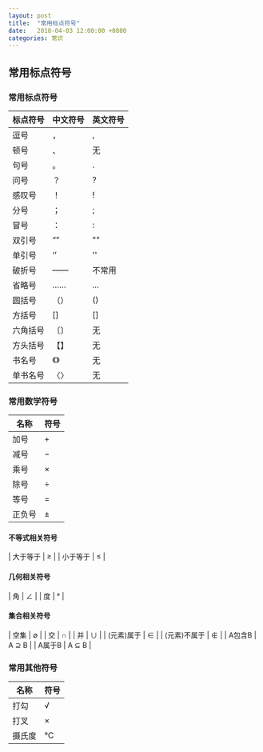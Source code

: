 ```yaml
---
layout: post
title:  "常用标点符号"
date:   2018-04-03 12:00:00 +0800
categories: 常识
---
```


## 常用标点符号

### 常用标点符号

| 标点符号 | 中文符号 | 英文符号 |
|----------|----------|----------|
| 逗号     | ，       | ,        |
| 顿号     | 、       | 无       |
| 句号     | 。       | .        |
| 问号     | ？       | ?        |
| 感叹号   | ！       | !        |
| 分号     | ；       | ;        |
| 冒号     | ：       | :        |
| 双引号   | “”       | ""       |
| 单引号   | ‘’       | ''       |
| 破折号   | ——       | 不常用   |
| 省略号   | ……     | ...      |
| 圆括号   | （）     | ()       |
| 方括号   | []       | []       |
| 六角括号 | 〔〕     | 无       |
| 方头括号 | 【】     | 无       |
| 书名号   | 《》     | 无       |
| 单书名号 | 〈〉     | 无       |

### 常用数学符号

| 名称     | 符号 |
|----------|------|
| 加号     | +    |
| 减号     | −    |
| 乘号     | ×    |
| 除号     | ÷    |
| 等号     | =    |
| 正负号   | ±    |

#### 不等式相关符号

| 大于等于 | ≥    |
| 小于等于 | ≤    |

#### 几何相关符号

| 角       | ∠    |
| 度       | °    |

#### 集合相关符号

| 空集         | ∅     |
| 交           | ∩     |
| 并           | ∪     |
| (元素)属于   | ∈     |
| (元素)不属于 | ∉     |
| A包含B       | A ⊇ B |
| A属于B       | A ⊆ B |

### 常用其他符号

| 名称   | 符号 |
|--------|------|
| 打勾   | √    |
| 打叉   | ×    |
| 摄氏度 | ℃   |
